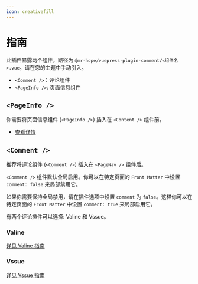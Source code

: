 ```yaml
---
icon: creativefill
---
```


# 指南

此插件暴露两个组件，路径为 `@mr-hope/vuepress-plugin-comment/<组件名>.vue`。请在您的主题中手动引入。

- `<Comment />`：评论组件
- `<PageInfo />`: 页面信息组件

## `<PageInfo />`

你需要将页面信息组件 (`<PageInfo />`) 插入在 `<Content />` 组件前。

- [查看详情](page-info.md)

## `<Comment />`

推荐将评论组件 (`<Comment />`) 插入在 `<PageNav />` 组件后。

`<Comment />` 组件默认全局启用。你可以在特定页面的 `Front Matter` 中设置 `comment: false` 来局部禁用它。

如果你需要保持全局禁用，请在插件选项中设置 `comment` 为 `false`。这样你可以在特定页面的 `Front Matter` 中设置 `comment: true` 来局部启用它。

有两个评论插件可以选择: Valine 和 Vssue。

### Valine

[详见 Valine 指南](valine.md)

### Vssue

[详见 Vssue 指南](vssue.md)
